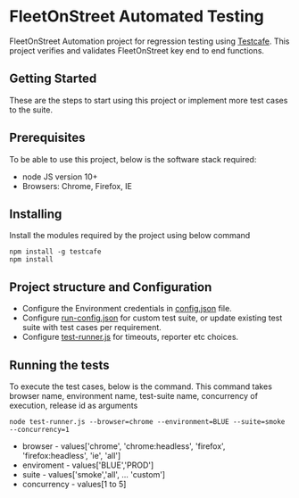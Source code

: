 # FleetOnStreet Automated Testing

FleetOnStreet Automation project for regression testing using [Testcafe](https://devexpress.github.io/testcafe/documentation/getting-started/).
This project verifies and validates FleetOnStreet key end to end functions.

## Getting Started

These are the steps to start using this project or implement more test cases to the suite.

## Prerequisites

To be able to use this project, below is the software stack required:
- node JS version 10+
- Browsers: Chrome, Firefox, IE

## Installing
Install the modules required by the project using below command
```
npm install -g testcafe
npm install
```
## Project structure and Configuration
- Configure the Environment credentials in [config.json](config.json) file.
- Configure [run-config.json](run-config.json) for custom test suite, or update existing test suite with test cases per requirement.
- Configure [test-runner.js](test-runner.js) for timeouts, reporter etc choices.

## Running the tests

To execute the test cases, below is the command. This command takes browser name, environment name, test-suite name, concurrency of execution, release id as arguments
```
node test-runner.js --browser=chrome --environment=BLUE --suite=smoke --concurrency=1 
```
- browser - values['chrome', 'chrome:headless', 'firefox', 'firefox:headless', 'ie', 'all']
- enviroment - values['BLUE','PROD']
- suite - values['smoke','all', ... 'custom']
- concurrency - values[1 to 5]

